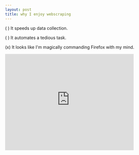 ```yaml
---
layout: post
title: why I enjoy webscraping
---
```


( ) It speeds up data collection.

( ) It automates a tedious task.

(x) It looks like I'm magically commanding Firefox with my mind.

<iframe width="420" height="315" src="https://www.youtube.com/embed/sfVB8iwSvm0" frameborder="0" allowfullscreen></iframe>